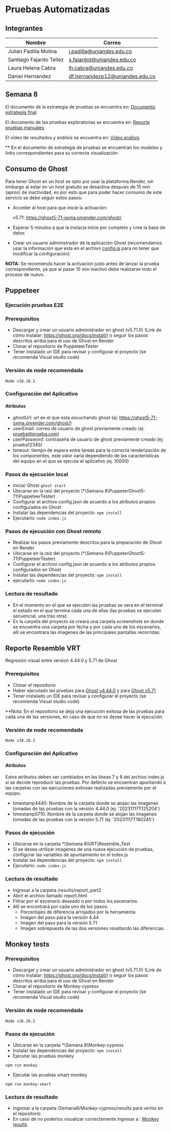 # Pruebas Automatizadas

## Integrantes

|Nombre                   |Correo                      |
|-------------------------|----------------------------|
|Julian Padilla Molina    |j.padilla@uniandes.edu.co   |
|Santiago Fajardo Tellez  |s.fajardot@uniandes.edu.co  |
|Laura Helena Cabra       |lh.cabra@uniandes.edu.co   |
|Daniel Hernandez         |df.hernandezp12@uniandes.edu.co  |

## Semana 8

El documento de la estrategia de pruebas se encuentra en: [Documento estrategia final](https://github.com/JulianP911/Pruebas-Automatizadas/blob/main/Semana%208/Estrategia%20final%20de%20pruebas/Estrategia%20final%20de%20pruebas.pdf)

El documento de las pruebas exploratorias se encuentra en: [Reporte pruebas manuales](https://github.com/JulianP911/Pruebas-Automatizadas/blob/main/Semana%208/Pruebas%20manuales/Inventario%20-%20Pruebas%20exploratorias.xlsx)

El video de resultados y análisis se encuentra en: [Video análisis](https://uniandes-my.sharepoint.com/personal/j_padilla_uniandes_edu_co/_layouts/15/stream.aspx?id=%2Fpersonal%2Fj%5Fpadilla%5Funiandes%5Fedu%5Fco%2FDocuments%2FMISO%2FPruebas%20automatizadas%2FEntrega%208%2FVideo%20%2D%20Versi%C3%B3n%20final%20estrategia%20de%20pruebas%2Emp4&nav=eyJyZWZlcnJhbEluZm8iOnsicmVmZXJyYWxBcHAiOiJTdHJlYW1XZWJBcHAiLCJyZWZlcnJhbFZpZXciOiJTaGFyZURpYWxvZy1MaW5rIiwicmVmZXJyYWxBcHBQbGF0Zm9ybSI6IldlYiIsInJlZmVycmFsTW9kZSI6InZpZXcifX0&ga=1&referrer=StreamWebApp%2EWeb&referrerScenario=AddressBarCopied%2Eview)

** En el documento de estrategía de pruebas se encuentran los modelos y links correspondientes para su correcta visualización.

## Consumo de Ghost 
Para tener Ghost en un host se opto por usar la plataforma Render, sin embargo al estar en un host gratuito se desactiva despues de 15 min (aprox) de inactividad, es por esto que para poder hacer consumo de este servicio se debe seguir estos pasos:

- Acceder al host para que inicie la activación:

  v5.71: https://ghost5-71-oxma.onrender.com/ghost/
  
- Esperar 5 minutos a que la instacia inicie por completo y cree la base de datos
- Crear un usuario administrador de la aplicación Ghost (recomendamos usar la información que esta en el archivo [config.js](https://github.com/JulianP911/Pruebas-Automatizadas/blob/main/Semana%206/PuppeteerGhost5-71/PuppeteerTester/config.json) para no tener que modificar la configuración)
  
**NOTA:** Se recomienda hacer la activación justo antes de lanzar la prueba correspondiente, ya que al pasar 15 min inactivo debe realizarse todo el proceso de nuevo.

## Puppeteer

### Ejecución pruebas E2E

### Prerequisitos

- Descargar y crear un usuario administrador en ghost (v5.71.0) (Link de cómo instalar: https://ghost.org/docs/install/) o seguir los pasos descritos arriba para el uso de Ghost en Render
- Clonar el repositorio de PuppeteerTester
- Tener instalado un IDE para revisar y configurar el proyecto (se recomienda Visual studio code)

### Versión de node recomendada

`Node v18.18.2`

### Configuración del Aplicativo

#### Atributos
- ghostUrl: url en el que esta escuchando ghost (ej: https://ghost5-71-oxma.onrender.com/ghost/)
- userEmail: correo de usuario de ghost previamente creado (ej: prueba@prueba.com)
- userPassword: contraseña de usuario de ghost previamente creado (ej: prueba12345)
- timeout: tiempo de espera entre tareas para la correcta renderización de los componentes, este valor varia dependiendo de las características del equipo en el que se ejecute el aplicativo (ej. 10000)

### Pasos de ejecución local
- Iniciar Ghost
`ghost start`
- Ubicarse en la raiz del proyecto (*\Semana 8\PuppeterGhost5-71\PuppeteerTester) 
- Configurar el archivo config.json de acuerdo a los atributos propios configurados en Ghost
- Instalar las dependencias del proyecto:
`npm install`
- Ejecutarlo:
`node index.js`
  
### Pasos de ejecución con Ghost remoto
- Realizar los pasos previamente descritos para la preparación de Ghost en Render
- Ubicarse en la raiz del proyecto (*\Semana 8\PuppeterGhost5-71\PuppeteerTester) 
- Configurar el archivo config.json de acuerdo a los atributos propios configurados en Ghost
- Instalar las dependencias del proyecto:
`npm install`
- ejecutarlo:
`node index.js`

### Lectura de resultado
- En el momento en el que se ejecuten las pruebas se vera en el terminal el estado en el que termina cada una de ellas (las pruebas se ejecutan secuencial, una tras otra).
- En la carpeta del proyecto se creara una carpeta screenshots en donde se encuentra una carpeta por fecha y por cada uno de los escenarios, alli se encontrara las imagenes de las principales pantallas recorridas.


## Reporte Resemble VRT

Regresión visual entre version 4.44.0 y 5.71 de Ghost

### Prerequisitos
- Clonar el repositorio
- Haber ejecutado las pruebas para [Ghost v4.44.0](https://github.com/JulianP911/Pruebas-Automatizadas/tree/main/Semana%208/VRT/PuppeteerGhost4-44-0/PuppeteerTester) y para [Ghost v5.71](https://github.com/JulianP911/Pruebas-Automatizadas/tree/main/Semana%208/VRT/PuppeteerGhost5-71/PuppeteerTester)
- Tener instalado un IDE para revisar y configurar el proyecto (se recomienda Visual studio code)

**Nota: En el repositorio se deja una ejecución exitosa de las pruebas para cada una de las versiones, en caso de que no se desee hacer la ejecución.

### Versión de node recomendada
`Node v18.18.2`

### Configuración del Aplicativo
#### Atributos
Estos atributos deben ser cambiados en las líneas 7 y 8 del archivo index.js si se decide reproducir las pruebas. Por defecto se encuentran apuntando a las carpetas con las ejecuciones exitosas realizadas previamente por el equipo.
- timestamp4440: Nombre de la carpeta donde se alojan las imagenes tomadas de las pruebas con la versión 4.44.0 (ej: '20231117T125204')
- timestamp5710: Nombre de la carpeta donde se alojan las imagenes tomadas de las pruebas con la versión 5.71 (ej: '20231117T180245')


### Pasos de ejecución
- Ubicarse en la carpeta *\Semana 8\VRT\Resemble_Test 
- Si se desea utrilizar imagenes de una nueva ejecución de pruebas, configurar las variables de apuntamiento en el index.js
- Instalar las dependencias del proyecto:
`npm install`
- Ejecutarlo:
`node index.js`

### Lectura de resultado
- Ingresar a la carpeta /results/report_part2
- Abrir el archivo llamado report.html
- Filtrar por el escenario deseado o por todos los escenarios.
- Allí se encontrará por cada uno de los pasos:
  - Porcentajes de diferencia arrojados por la herramienta
  - Imágen del paso para la versión 4.44
  - Imágen del paso para la versión 5.71
  - Imagen sobrepuesta de las dos versiones resaltando las diferencias.

## Monkey tests

### Prerequisitos
- Descargar y crear un usuario administrador en ghost (v5.71.0) (Link de cómo instalar: https://ghost.org/docs/install/) o seguir los pasos descritos arriba para el uso de
 Ghost en Render
- Clonar el repositorio de Monkey-cypress
- Tener instalado un IDE para revisar y configurar el proyecto (se recomienda Visual studio code)

### Versión de node recomendada
`Node v16.20.2`
### Pasos de ejecución
- Ubicarse en la carpeta *\Semana 8\Monkey-cypress
- Instalar las dependencias del proyecto:
`npm install`
- Ejecutar las pruebas monkey
  
`npm run monkey`

- Ejecutar las pruebas smart monkey
  
`npm run monkey-smart`

### Lectura de resultado
- Ingresar a la carpeta /Semana8/Monkey-cypress/results para verlos en el repositorio.
- En caso de no poderlos visualizar correctamente ingresar a : [Monkey results](https://uniandes-my.sharepoint.com/personal/j_padilla_uniandes_edu_co/_layouts/15/onedrive.aspx?id=%2Fpersonal%2Fj%5Fpadilla%5Funiandes%5Fedu%5Fco%2FDocuments%2FMISO%2FPruebas%20automatizadas%2FEntrega%208%2FMonkey&ga=1)
